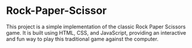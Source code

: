 # Rock-Paper-Scissor
This project is a simple implementation of the classic Rock Paper Scissors game. It is built using HTML, CSS, and JavaScript, providing an interactive and fun way to play this traditional game against the computer.
